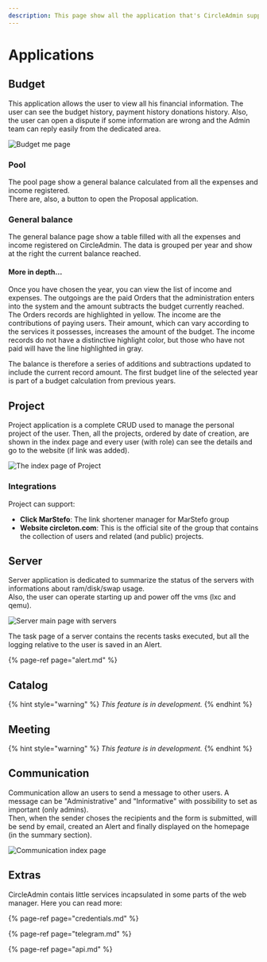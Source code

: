 ```yaml
---
description: This page show all the application that's CircleAdmin support.
---
```


# Applications

## Budget

This application allows the user to view all his financial information. The user can see the budget history, payment history donations history. Also, the user can open a dispute if some information are wrong and the Admin team can reply easily from the dedicated area.  


![Budget me page](../.gitbook/assets/screenshot-2020-10-05-at-20.31.55.png)

### Pool

The pool page show a general balance calculated from all the expenses and income registered.  
There are, also, a button to open the Proposal application.

### General balance

The general balance page show a table filled with all the expenses and income registered on CircleAdmin. The data is grouped per year and show at the right the current balance reached.  

#### More in depth...

Once you have chosen the year, you can view the list of income and expenses. The outgoings are the paid Orders that the administration enters into the system and the amount subtracts the budget currently reached. The Orders records are highlighted in yellow. The income are the contributions of paying users. Their amount, which can vary according to the services it possesses, increases the amount of the budget. The income records do not have a distinctive highlight color, but those who have not paid will have the line highlighted in gray.

The balance is therefore a series of additions and subtractions updated to include the current record amount. The first budget line of the selected year is part of a budget calculation from previous years.

## Project

Project application is a complete CRUD used to manage the personal project of the user. Then, all the projects, ordered by date of creation, are shown in the index page and every user \(with role\) can see the details and go to the website \(if link was added\).

![The index page of Project](../.gitbook/assets/screenshot-2020-10-05-at-21.00.13.png)

### Integrations

Project can support:

* **Click MarStefo**: The link shortener manager for MarStefo group
* **Website circleton.com**: This is the official site of the group that contains the collection of users and related \(and public\) projects.



## Server

Server application is dedicated to summarize the status of the servers with informations about ram/disk/swap usage.  
Also, the user can operate starting up and power off the vms \(lxc and qemu\).

![Server main page with servers](../.gitbook/assets/screenshot-2020-10-05-at-21.05.42.png)

The task page of a server contains the recents tasks executed, but all the logging relative to the user is saved in an Alert.

{% page-ref page="alert.md" %}

## Catalog

{% hint style="warning" %}
_This feature is in development._
{% endhint %}

## Meeting

{% hint style="warning" %}
_This feature is in development._
{% endhint %}

## Communication

Communication allow an users to send a message to other users. A message can be "Administrative" and "Informative" with possibility to set as important \(only admins\).  
Then, when the sender choses the recipients and the form is submitted, will be send by email, created an Alert and finally displayed on the homepage \(in the summary section\).

![Communication index page](../.gitbook/assets/screenshot-2020-10-05-at-23.48.18.png)

## Extras

CircleAdmin contais little services incapsulated in some parts of the web manager. Here you can read more:

{% page-ref page="credentials.md" %}

{% page-ref page="telegram.md" %}

{% page-ref page="api.md" %}




